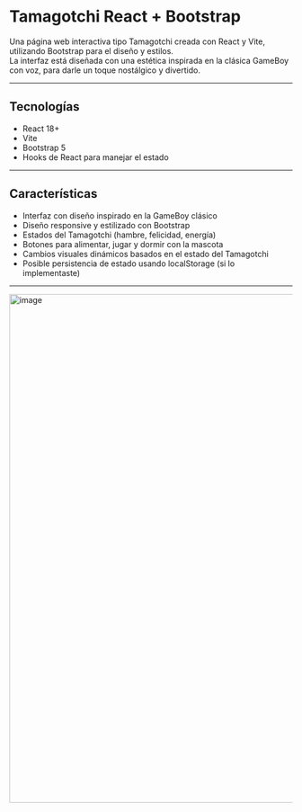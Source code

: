 # Tamagotchi React + Bootstrap

Una página web interactiva tipo Tamagotchi creada con React y Vite, utilizando Bootstrap para el diseño y estilos.  
La interfaz está diseñada con una estética inspirada en la clásica GameBoy con voz, para darle un toque nostálgico y divertido.

---

## Tecnologías

- React 18+
- Vite 
- Bootstrap 5 
- Hooks de React para manejar el estado

---

## Características

- Interfaz con diseño inspirado en la GameBoy clásico
- Diseño responsive y estilizado con Bootstrap
- Estados del Tamagotchi (hambre, felicidad, energía)
- Botones para alimentar, jugar y dormir con la mascota
- Cambios visuales dinámicos basados en el estado del Tamagotchi
- Posible persistencia de estado usando localStorage (si lo implementaste)

---

<img width="902" height="905" alt="image" src="https://github.com/user-attachments/assets/a24b1047-0e6b-4bce-9200-e6d5bc4bbf03" />
